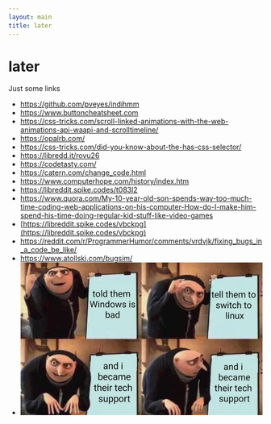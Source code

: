 ```yaml
---
layout: main
title: later
---
```


# later

Just some links

- <a href="https://github.com/pveyes/indihmm">https://github.com/pveyes/indihmm</a>
- <a href="https://www.buttoncheatsheet.com/">https://www.buttoncheatsheet.com</a>
- <a href="https://css-tricks.com/scroll-linked-animations-with-the-web-animations-api-waapi-and-scrolltimeline/">https://css-tricks.com/scroll-linked-animations-with-the-web-animations-api-waapi-and-scrolltimeline/</a>
- <a href="https://opalrb.com/">https://opalrb.com/</a>
- <a href="https://css-tricks.com/did-you-know-about-the-has-css-selector/">https://css-tricks.com/did-you-know-about-the-has-css-selector/</a>
- <a href="https://libredd.it/rovu26">https://libredd.it/rovu26</a>
- <a href="https://codetasty.com/">https://codetasty.com/</a>
- <a href="https://catern.com/change_code.html">https://catern.com/change_code.html</a>
- <a href="https://www.computerhope.com/history/index.htm">https://www.computerhope.com/history/index.htm</a>
- <a href="https://libreddit.spike.codes/t083l2">https://libreddit.spike.codes/t083l2</a>
- <a href="https://www.quora.com/My-10-year-old-son-spends-way-too-much-time-coding-web-applications-on-his-computer-How-do-I-make-him-spend-his-time-doing-regular-kid-stuff-like-video-games">https://www.quora.com/My-10-year-old-son-spends-way-too-much-time-coding-web-applications-on-his-computer-How-do-I-make-him-spend-his-time-doing-regular-kid-stuff-like-video-games</a>
- [https://libreddit.spike.codes/vbckpg](https://libreddit.spike.codes/vbckpg)
- https://reddit.com/r/ProgrammerHumor/comments/vrdvjk/fixing_bugs_in_a_code_be_like/
- https://www.atollski.com/bugsim/
- ![](/assets/windos.png)
